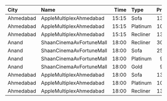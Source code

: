 | City      | Name                     |  Time | Type     | Price | Capacity | Booked |
| :-------- | :----------------------- | ----: | :------- | ----: | -------: | -----: |
| Ahmedabad | AppleMultiplexAhmedabad  | 15:15 | Sofa     |  130₹ |       12 |      0 |
| Ahmedabad | AppleMultiplexAhmedabad  | 15:15 | Platinum |  100₹ |       96 |     52 |
| Ahmedabad | AppleMultiplexAhmedabad  | 15:15 | Recliner |  130₹ |        9 |      0 |
| Anand     | ShaanCinemaAvFortuneMall | 18:00 | Recliner |  300₹ |      100 |      0 |
| Anand     | ShaanCinemaAvFortuneMall | 18:00 | Sofa     |  250₹ |      100 |      0 |
| Anand     | ShaanCinemaAvFortuneMall | 18:00 | Platinum |   90₹ |      100 |      0 |
| Anand     | ShaanCinemaAvFortuneMall | 18:00 | Gold     |   90₹ |      100 |      0 |
| Ahmedabad | AppleMultiplexAhmedabad  | 18:00 | Sofa     |  130₹ |       12 |      0 |
| Ahmedabad | AppleMultiplexAhmedabad  | 18:00 | Platinum |  100₹ |       96 |     52 |
| Ahmedabad | AppleMultiplexAhmedabad  | 18:00 | Recliner |  130₹ |        9 |      0 |